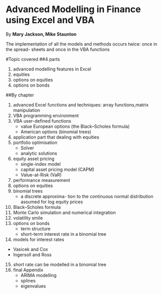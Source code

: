 Advanced Modelling in Finance using Excel and VBA
====
By  **Mary Jackson, Mike Staunton**


The implementation of all the models and methods occurs twice: once in the spread- sheets and once in the VBA functions

#Topic covered
##4 parts
1. advanced modelling features in Excel
2. equities
3. options on equities
4. options on bonds


##By chapter
1. advanced Excel functions and techniques: array functions,matrix manipulation
2. VBA programming environment
3. VBA user-defined functions
	- value European options (the Black–Scholes formula) 
	- American options (binomial trees)
4. application part that dealing with equities
5. portfolio optimisation 
	- Solver
	- analytic solutions
6. equity asset pricing
	- single-index model
	- capital asset pricing model (CAPM)
	- Value-at-Risk (VaR)
7. performance measurement
8. options on equities
9. binomial trees
	- a discrete approxima- tion to the continuous normal distribution assumed for log equity prices
10. Black–Scholes formula
11. Monte Carlo simulation and numerical integration
12. volatility smile 
13. options on bonds
	- term structure 
	- short-term interest rate in a binomial tree 
14. models for interest rates
- Vasicek and Cox
-  Ingersoll and Ross
15. short rate can be modelled in a binomial tree
16. final Appendix
	- ARIMA modelling
	- splines
	- eigenvalues
	